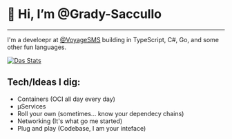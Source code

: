 # 👋 Hi, I’m @Grady-Saccullo

---

I'm a develoepr at [@VoyageSMS](https://voyagesms.com) building in TypeScript, C#, Go, and some other fun languages.

[![Das Stats](https://github-readme-stats.vercel.app/api?username=Grady-Saccullo&show_icons=true&theme=dracula&hide_title=true)](https://github.com/Grady-Saccullo)

## Tech/Ideas I dig:
- Containers (OCI all day every day)
- µServices
- Roll your own (sometimes... know your dependecy chains)
- Networking (It's what go me started)
- Plug and play (Codebase, I am your inteface)
